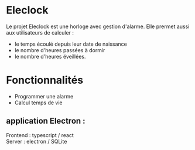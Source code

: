 # Eleclock

Le projet Eleclock est une horloge avec gestion d'alarme. Elle prermet aussi aux utilisateurs de calculer : 
- le temps écoulé depuis leur date de naissance 
- le nombre d'heures passées à dormir 
- le nombre d'heures éveillées.

# Fonctionnalités

- Programmer une alarme
- Calcul temps de vie

## application Electron :

Frontend : typescript / react <br/>
Server : electron / SQLite




